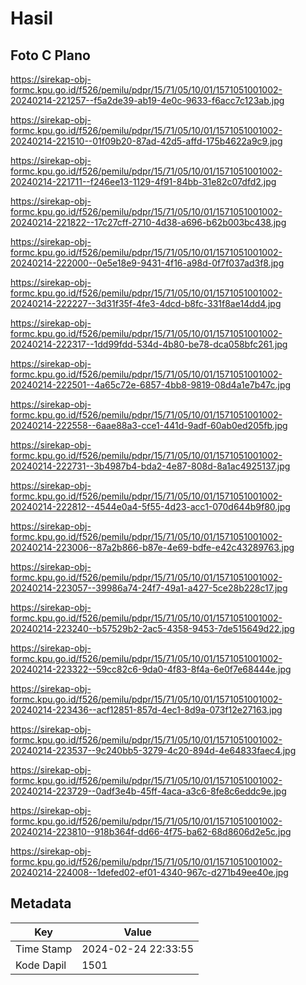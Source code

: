 # Hasil

## Foto C Plano

https://sirekap-obj-formc.kpu.go.id/f526/pemilu/pdpr/15/71/05/10/01/1571051001002-20240214-221257--f5a2de39-ab19-4e0c-9633-f6acc7c123ab.jpg

https://sirekap-obj-formc.kpu.go.id/f526/pemilu/pdpr/15/71/05/10/01/1571051001002-20240214-221510--01f09b20-87ad-42d5-affd-175b4622a9c9.jpg

https://sirekap-obj-formc.kpu.go.id/f526/pemilu/pdpr/15/71/05/10/01/1571051001002-20240214-221711--f246ee13-1129-4f91-84bb-31e82c07dfd2.jpg

https://sirekap-obj-formc.kpu.go.id/f526/pemilu/pdpr/15/71/05/10/01/1571051001002-20240214-221822--17c27cff-2710-4d38-a696-b62b003bc438.jpg

https://sirekap-obj-formc.kpu.go.id/f526/pemilu/pdpr/15/71/05/10/01/1571051001002-20240214-222000--0e5e18e9-9431-4f16-a98d-0f7f037ad3f8.jpg

https://sirekap-obj-formc.kpu.go.id/f526/pemilu/pdpr/15/71/05/10/01/1571051001002-20240214-222227--3d31f35f-4fe3-4dcd-b8fc-331f8ae14dd4.jpg

https://sirekap-obj-formc.kpu.go.id/f526/pemilu/pdpr/15/71/05/10/01/1571051001002-20240214-222317--1dd99fdd-534d-4b80-be78-dca058bfc261.jpg

https://sirekap-obj-formc.kpu.go.id/f526/pemilu/pdpr/15/71/05/10/01/1571051001002-20240214-222501--4a65c72e-6857-4bb8-9819-08d4a1e7b47c.jpg

https://sirekap-obj-formc.kpu.go.id/f526/pemilu/pdpr/15/71/05/10/01/1571051001002-20240214-222558--6aae88a3-cce1-441d-9adf-60ab0ed205fb.jpg

https://sirekap-obj-formc.kpu.go.id/f526/pemilu/pdpr/15/71/05/10/01/1571051001002-20240214-222731--3b4987b4-bda2-4e87-808d-8a1ac4925137.jpg

https://sirekap-obj-formc.kpu.go.id/f526/pemilu/pdpr/15/71/05/10/01/1571051001002-20240214-222812--4544e0a4-5f55-4d23-acc1-070d644b9f80.jpg

https://sirekap-obj-formc.kpu.go.id/f526/pemilu/pdpr/15/71/05/10/01/1571051001002-20240214-223006--87a2b866-b87e-4e69-bdfe-e42c43289763.jpg

https://sirekap-obj-formc.kpu.go.id/f526/pemilu/pdpr/15/71/05/10/01/1571051001002-20240214-223057--39986a74-24f7-49a1-a427-5ce28b228c17.jpg

https://sirekap-obj-formc.kpu.go.id/f526/pemilu/pdpr/15/71/05/10/01/1571051001002-20240214-223240--b57529b2-2ac5-4358-9453-7de515649d22.jpg

https://sirekap-obj-formc.kpu.go.id/f526/pemilu/pdpr/15/71/05/10/01/1571051001002-20240214-223322--59cc82c6-9da0-4f83-8f4a-6e0f7e68444e.jpg

https://sirekap-obj-formc.kpu.go.id/f526/pemilu/pdpr/15/71/05/10/01/1571051001002-20240214-223436--acf12851-857d-4ec1-8d9a-073f12e27163.jpg

https://sirekap-obj-formc.kpu.go.id/f526/pemilu/pdpr/15/71/05/10/01/1571051001002-20240214-223537--9c240bb5-3279-4c20-894d-4e64833faec4.jpg

https://sirekap-obj-formc.kpu.go.id/f526/pemilu/pdpr/15/71/05/10/01/1571051001002-20240214-223729--0adf3e4b-45ff-4aca-a3c6-8fe8c6eddc9e.jpg

https://sirekap-obj-formc.kpu.go.id/f526/pemilu/pdpr/15/71/05/10/01/1571051001002-20240214-223810--918b364f-dd66-4f75-ba62-68d8606d2e5c.jpg

https://sirekap-obj-formc.kpu.go.id/f526/pemilu/pdpr/15/71/05/10/01/1571051001002-20240214-224008--1defed02-ef01-4340-967c-d271b49ee40e.jpg


## Metadata

| Key        | Value               |
| ---------- | ------------------- |
| Time Stamp | 2024-02-24 22:33:55 |
| Kode Dapil | 1501                |



